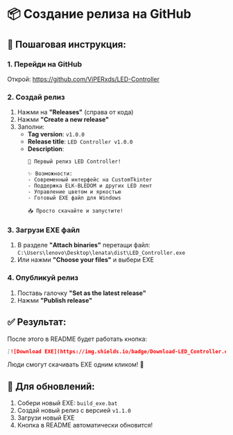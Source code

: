 # 📦 Создание релиза на GitHub

## 🚀 Пошаговая инструкция:

### 1. Перейди на GitHub
Открой: https://github.com/ViPERxds/LED-Controller

### 2. Создай релиз
1. Нажми на **"Releases"** (справа от кода)
2. Нажми **"Create a new release"**
3. Заполни:
   - **Tag version**: `v1.0.0`
   - **Release title**: `LED Controller v1.0.0`
   - **Description**: 
     ```
     🎉 Первый релиз LED Controller!
     
     ✨ Возможности:
     - Современный интерфейс на CustomTkinter
     - Поддержка ELK-BLEDOM и других LED лент
     - Управление цветом и яркостью
     - Готовый EXE файл для Windows
     
     📥 Просто скачайте и запустите!
     ```

### 3. Загрузи EXE файл
1. В разделе **"Attach binaries"** перетащи файл:
   `C:\Users\lenovo\Desktop\lenata\dist\LED_Controller.exe`
2. Или нажми **"Choose your files"** и выбери EXE

### 4. Опубликуй релиз
1. Поставь галочку **"Set as the latest release"**
2. Нажми **"Publish release"**

## ✅ Результат:

После этого в README будет работать кнопка:
```markdown
[![Download EXE](https://img.shields.io/badge/Download-LED_Controller.exe-brightgreen?style=for-the-badge&logo=windows)](https://github.com/ViPERxds/LED-Controller/releases/latest/download/LED_Controller.exe)
```

Люди смогут скачивать EXE одним кликом! 🚀

## 🔄 Для обновлений:

1. Собери новый EXE: `build_exe.bat`
2. Создай новый релиз с версией `v1.1.0`
3. Загрузи новый EXE
4. Кнопка в README автоматически обновится!
